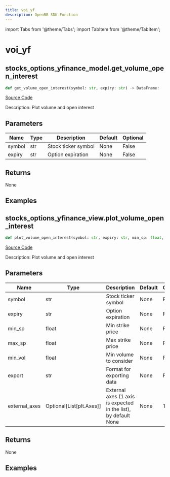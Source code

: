 ```yaml
---
title: voi_yf
description: OpenBB SDK Function
---
```


import Tabs from '@theme/Tabs';
import TabItem from '@theme/TabItem';

# voi_yf

<Tabs>
<TabItem value="model" label="Model" default>

## stocks_options_yfinance_model.get_volume_open_interest

```python title='openbb_terminal/stocks/options/yfinance_model.py'
def get_volume_open_interest(symbol: str, expiry: str) -> DataFrame:
```
[Source Code](https://github.com/OpenBB-finance/OpenBBTerminal/tree/main/openbb_terminal/stocks/options/yfinance_model.py#L553)

Description: Plot volume and open interest

## Parameters

| Name | Type | Description | Default | Optional |
| ---- | ---- | ----------- | ------- | -------- |
| symbol | str | Stock ticker symbol | None | False |
| expiry | str | Option expiration | None | False |

## Returns

None

## Examples



</TabItem>
<TabItem value="view" label="View">

## stocks_options_yfinance_view.plot_volume_open_interest

```python title='openbb_terminal/stocks/options/yfinance_view.py'
def plot_volume_open_interest(symbol: str, expiry: str, min_sp: float, max_sp: float, min_vol: float, export: str, external_axes: Union[List[matplotlib.axes._axes.Axes], NoneType]) -> None:
```
[Source Code](https://github.com/OpenBB-finance/OpenBBTerminal/tree/main/openbb_terminal/stocks/options/yfinance_view.py#L429)

Description: Plot volume and open interest

## Parameters

| Name | Type | Description | Default | Optional |
| ---- | ---- | ----------- | ------- | -------- |
| symbol | str | Stock ticker symbol | None | False |
| expiry | str | Option expiration | None | False |
| min_sp | float | Min strike price | None | False |
| max_sp | float | Max strike price | None | False |
| min_vol | float | Min volume to consider | None | False |
| export | str | Format for exporting data | None | False |
| external_axes | Optional[List[plt.Axes]] | External axes (1 axis is expected in the list), by default None | None | True |

## Returns

None

## Examples



</TabItem>
</Tabs>